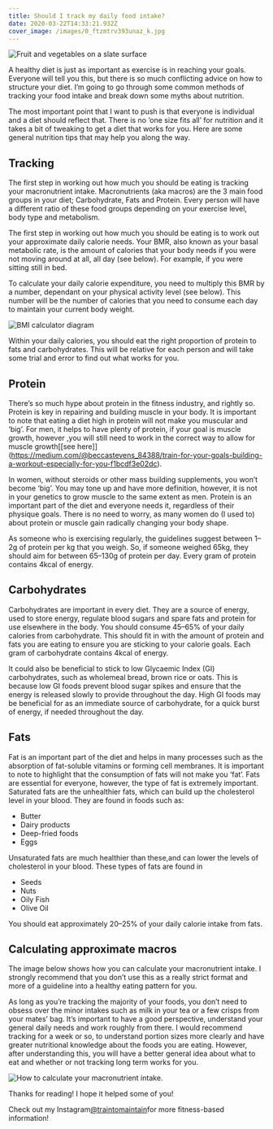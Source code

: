 ```yaml
---
title: Should I track my daily food intake?
date: 2020-03-22T14:33:21.932Z
cover_image: /images/0_ftzmtrv393unaz_k.jpg
---
```

![Fruit and vegetables on a slate surface](https://miro.medium.com/max/750/0*FTZMtrv393UNaZ_k.jpg)

A healthy diet is just as important as exercise is in reaching your goals. Everyone will tell you this, but there is so much conflicting advice on how to structure your diet. I’m going to go through some common methods of tracking your food intake and break down some myths about nutrition.

The most important point that I want to push is that everyone is individual and a diet should reflect that. There is no ‘one size fits all’ for nutrition and it takes a bit of tweaking to get a diet that works for you. Here are some general nutrition tips that may help you along the way.

## Tracking

The first step in working out how much you should be eating is tracking your macronutrient intake. Macronutrients (aka macros) are the 3 main food groups in your diet; Carbohydrate, Fats and Protein. Every person will have a different ratio of these food groups depending on your exercise level, body type and metabolism.

The first step in working out how much you should be eating is to work out your approximate daily calorie needs. Your BMR, also known as your basal metabolic rate, is the amount of calories that your body needs if you were not moving around at all, all day (see below). For example, if you were sitting still in bed.

To calculate your daily calorie expenditure, you need to multiply this BMR by a number, dependant on your physical activity level (see below). This number will be the number of calories that you need to consume each day to maintain your current body weight.

![BMI calculator diagram](https://miro.medium.com/max/1479/1*v9AlhhJvBQRKysBm4gqYGw.png "Calculating your BMR and Daily Calorie Expenditure")

Within your daily calories, you should eat the right proportion of protein to fats and carbohydrates. This will be relative for each person and will take some trial and error to find out what works for you.

## Protein

There’s so much hype about protein in the fitness industry, and rightly so. Protein is key in repairing and building muscle in your body. It is important to note that eating a diet high in protein will not make you muscular and ‘big’. For men, it helps to have plenty of protein, if your goal is muscle growth, however ,you will still need to work in the correct way to allow for muscle growth\[[see here]](https://medium.com/@beccastevens_84388/train-for-your-goals-building-a-workout-especially-for-you-f1bcdf3e02dc).

In women, without steroids or other mass building supplements, you won’t become ‘big’. You may tone up and have more definition, however, it is not in your genetics to grow muscle to the same extent as men. Protein is an important part of the diet and everyone needs it, regardless of their physique goals. There is no need to worry, as many women do (I used to) about protein or muscle gain radically changing your body shape.

As someone who is exercising regularly, the guidelines suggest between 1–2g of protein per kg that you weigh. So, if someone weighed 65kg, they should aim for between 65–130g of protein per day. Every gram of protein contains 4kcal of energy.

## Carbohydrates

Carbohydrates are important in every diet. They are a source of energy, used to store energy, regulate blood sugars and spare fats and protein for use elsewhere in the body. You should consume 45–65% of your daily calories from carbohydrate. This should fit in with the amount of protein and fats you are eating to ensure you are sticking to your calorie goals. Each gram of carbohydrate contains 4kcal of energy.

It could also be beneficial to stick to low Glycaemic Index (GI) carbohydrates, such as wholemeal bread, brown rice or oats. This is because low GI foods prevent blood sugar spikes and ensure that the energy is released slowly to provide throughout the day. High GI foods may be beneficial for as an immediate source of carbohydrate, for a quick burst of energy, if needed throughout the day.

## Fats

Fat is an important part of the diet and helps in many processes such as the absorption of fat-soluble vitamins or forming cell membranes. It is important to note to highlight that the consumption of fats will not make you ‘fat’. Fats are essential for everyone, however, the type of fat is extremely important. Saturated fats are the unhealthier fats, which can build up the cholesterol level in your blood. They are found in foods such as:

* Butter
* Dairy products
* Deep-fried foods
* Eggs

Unsaturated fats are much healthier than these,and can lower the levels of cholesterol in your blood. These types of fats are found in

* Seeds
* Nuts
* Oily Fish
* Olive Oil

You should eat approximately 20–25% of your daily calorie intake from fats.

## Calculating approximate macros

The image below shows how you can calculate your macronutrient intake. I strongly recommend that you don’t use this as a really strict format and more of a guideline into a healthy eating pattern for you.

As long as you’re tracking the majority of your foods, you don’t need to obsess over the minor intakes such as milk in your tea or a few crisps from your mates’ bag. It’s important to have a good perspective, understand your general daily needs and work roughly from there. I would recommend tracking for a week or so, to understand portion sizes more clearly and have greater nutritional knowledge about the foods you are eating. However, after understanding this, you will have a better general idea about what to eat and whether or not tracking long term works for you.

![How to calculate your macronutrient intake.](https://miro.medium.com/max/1476/1*3n5ftBy7evw9ndFNMIx6XQ.png "How to calculate your macronutrient intake.")

Thanks for reading! I hope it helped some of you!

Check out my Instagram[@traintomaintain](https://www.instagram.com/traintomaintain/?hl=en)for more fitness-based information!